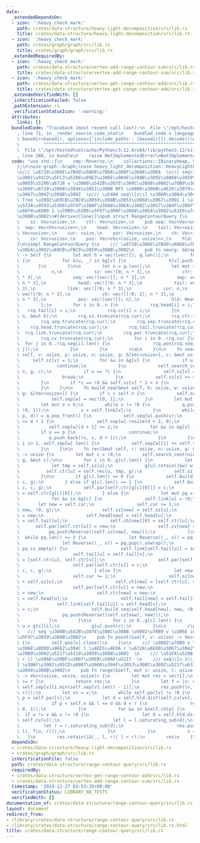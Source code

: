 ```yaml
---
data:
  _extendedDependsOn:
  - icon: ':heavy_check_mark:'
    path: crates/data-structure/heavy-light-decomposition/src/lib.rs
    title: crates/data-structure/heavy-light-decomposition/src/lib.rs
  - icon: ':heavy_check_mark:'
    path: crates/graph/graph/src/lib.rs
    title: crates/graph/graph/src/lib.rs
  _extendedRequiredBy:
  - icon: ':heavy_check_mark:'
    path: crates/data-structure/vertex-add-range-contour-sum/src/lib.rs
    title: crates/data-structure/vertex-add-range-contour-sum/src/lib.rs
  - icon: ':heavy_check_mark:'
    path: crates/data-structure/vertex-get-range-contour-add/src/lib.rs
    title: crates/data-structure/vertex-get-range-contour-add/src/lib.rs
  _extendedVerifiedWith: []
  _isVerificationFailed: false
  _pathExtension: rs
  _verificationStatusIcon: ':warning:'
  attributes:
    links: []
  bundledCode: "Traceback (most recent call last):\n  File \"/opt/hostedtoolcache/Python/3.12.8/x64/lib/python3.12/site-packages/onlinejudge_verify/documentation/build.py\"\
    , line 71, in _render_source_code_stat\n    bundled_code = language.bundle(stat.path,\
    \ basedir=basedir, options={'include_paths': [basedir]}).decode()\n          \
    \         ^^^^^^^^^^^^^^^^^^^^^^^^^^^^^^^^^^^^^^^^^^^^^^^^^^^^^^^^^^^^^^^^^^^^^^^^^^^^^^^^^\n\
    \  File \"/opt/hostedtoolcache/Python/3.12.8/x64/lib/python3.12/site-packages/onlinejudge_verify/languages/rust.py\"\
    , line 288, in bundle\n    raise NotImplementedError\nNotImplementedError\n"
  code: "use std::{\n    cmp::Reverse,\n    collections::{BinaryHeap, VecDeque},\n\
    };\n\nuse graph::Graph;\nuse heavy_light_decomposition::HeavyLightDecomposition;\n\
    \n/// \u6728\u306E\u7B49\u9AD8\u7DDA\u30AF\u30A8\u30EA  \n/// seq\\[v\\] \u306F\
    \u3001\u91CD\u5FC3\u5206\u89E3\u306E\u904E\u7A0B\u3092\u8868\u3059\u6728\u306E\
    \u90E8\u5206\u6728 v \u306B\u542B\u307E\u308C\u308B\u9802\u70B9\u3092\u3001\u5143\
    \u306E\u6728\u306B\u304A\u3051\u308B BFS \u9806\u306B\u4E26\u3079\u305F\u3082\u306E\
    \u3067\u3042\u308B\u3002  \n/// \u5404 seq\\[v\\] \u306B\u3064\u3044\u3066 Segment\
    \ Tree \u3092\u69CB\u7BC9\u3059\u308B\u3053\u3068\u3067\u3001 1 \u70B9\u66F4\u65B0\
    \u533A\u9593\u53D6\u5F97\u30AF\u30A8\u30EA\u3082\u3057\u304F\u306F\u533A\u9593\
    \u66F4\u65B0 1 \u70B9\u53D6\u5F97\u30AF\u30A8\u30EA\u3092\u51E6\u7406\u3067\u304D\
    \u308B\u3002\n#[derive(Clone)]\npub struct RangeContourQuery {\n    n: usize,\n\
    \    sz: Vec<usize>,\n    ctr: Vec<usize>,\n    pub seq: Vec<Vec<usize>>,\n  \
    \  sep: Vec<Vec<usize>>,\n    head: Vec<usize>,\n    tail: Vec<usize>,\n    link:\
    \ Vec<usize>,\n    cur: usize,\n    par: Vec<usize>,\n    ch: Vec<[usize; 2]>,\n\
    \    cv: Vec<usize>,\n    pos: Vec<Vec<(usize, usize)>>,\n    hld: HeavyLightDecomposition,\n\
    }\n\nimpl RangeContourQuery {\n    /// \u6728\u306E\u7B49\u9AD8\u7DDA\u30AF\u30A8\
    \u30EA\u3092\u69CB\u7BC9\u3059\u308B\u3002\n    pub fn new(g: &Graph<(), ()>)\
    \ -> Self {\n        let mut h = vec![vec![]; g.len()];\n        for v in 0..g.len()\
    \ {\n            for &(u, _) in &g[v] {\n                h[v].push(u);\n     \
    \       }\n        }\n\n        let n = g.len();\n        let mut rcq = Self {\n\
    \            n,\n            sz: vec![0; n * 3],\n            ctr: vec![!0; n\
    \ * 3],\n            seq: vec![vec![]; n * 3],\n            sep: vec![vec![];\
    \ n * 3],\n            head: vec![!0; n * 3],\n            tail: vec![!0; n *\
    \ 3],\n            link: vec![!0; n * 3],\n            cur: n,\n            par:\
    \ vec![!0; n * 3],\n            ch: vec![[!0; 2]; n * 3],\n            cv: vec![!0;\
    \ n * 3],\n            pos: vec![vec![]; n],\n            hld: HeavyLightDecomposition::new(&g),\n\
    \        };\n        for i in 0..n {\n            rcq.head[i] = i;\n         \
    \   rcq.tail[i] = i;\n            rcq.cv[i] = i;\n        }\n        rcq.rec(0,\
    \ n, &mut h);\n        rcq.sz.truncate(rcq.cur);\n        rcq.ctr.truncate(rcq.cur);\n\
    \        rcq.seq.truncate(rcq.cur);\n        rcq.sep.truncate(rcq.cur);\n    \
    \    rcq.head.truncate(rcq.cur);\n        rcq.tail.truncate(rcq.cur);\n      \
    \  rcq.link.truncate(rcq.cur);\n        rcq.par.truncate(rcq.cur);\n        rcq.ch.truncate(rcq.cur);\n\
    \        rcq.cv.truncate(rcq.cur);\n        for i in 0..rcq.cur {\n          \
    \  for j in 0..rcq.seq[i].len() {\n                rcq.pos[rcq.seq[i][j]].push((i,\
    \ j));\n            }\n        }\n        rcq\n    }\n\n    fn search_centroid(&mut\
    \ self, v: usize, p: usize, n: usize, g: &[Vec<usize>], c: &mut usize) {\n   \
    \     self.sz[v] = 1;\n        for &u in &g[v] {\n            if u == p {\n  \
    \              continue;\n            }\n            self.search_centroid(u, v,\
    \ n, g, c);\n            if u == *c {\n                self.sz[v] = n - self.sz[*c];\n\
    \                break;\n            }\n            self.sz[v] += self.sz[u];\n\
    \        }\n        if *c == !0 && self.sz[v] * 2 > n {\n            *c = v;\n\
    \        }\n    }\n\n    fn build_seq(&mut self, h: usize, w: usize, c: usize,\
    \ g: &[Vec<usize>]) {\n        if c < self.n {\n            self.seq[w].push(c);\n\
    \            self.sep[w] = vec![0, 1];\n        }\n        let mut q = VecDeque::new();\n\
    \        let mut v = h;\n        while v != !0 {\n            q.push_back((v,\
    \ !0, 1));\n            v = self.link[v];\n        }\n        while let Some((v,\
    \ p, d)) = q.pop_front() {\n            self.seq[w].push(v);\n            if self.sep[w].len()\
    \ <= d + 1 {\n                self.sep[w].resize(d + 2, 0);\n            }\n \
    \           self.sep[w][d + 1] += 1;\n            for &u in &g[v] {\n        \
    \        if u == p {\n                    continue;\n                }\n     \
    \           q.push_back((u, v, d + 1));\n            }\n        }\n        for\
    \ i in 1..self.sep[w].len() {\n            self.sep[w][i] += self.sep[w][i - 1];\n\
    \        }\n    }\n\n    fn rec(&mut self, r: usize, n: usize, g: &mut [Vec<usize>])\
    \ -> usize {\n        let mut c = !0;\n        self.search_centroid(r, !0, n,\
    \ g, &mut c);\n\n        for i in 0..g[c].len() {\n            let u = g[c][i];\n\
    \            let tmp = self.sz[u];\n            g[u].retain(|&w| w != c);\n  \
    \          self.ctr[u] = self.rec(u, tmp, g);\n            self.sz[u] = tmp;\n\
    \        }\n\n        if g[c].len() == 0 {\n            self.build_seq(!0, c,\
    \ c, g);\n        } else if g[c].len() == 1 {\n            self.build_seq(self.head[g[c][0]],\
    \ c, c, g);\n            self.par[self.ctr[g[c][0]]] = c;\n            self.ch[c][0]\
    \ = self.ctr[g[c][0]];\n        } else {\n            let mut pq = BinaryHeap::new();\n\
    \            for &u in &g[c] {\n                self.link[u] = !0;\n         \
    \       let new = self.cur;\n                self.cur += 1;\n                self.build_seq(self.head[u],\
    \ new, !0, g);\n                self.sz[new] = self.sz[u];\n                self.ctr[new]\
    \ = new;\n                self.head[new] = self.head[u];\n                self.tail[new]\
    \ = self.tail[u];\n                self.ch[new][0] = self.ctr[u];\n          \
    \      self.par[self.ctr[u]] = new;\n                self.cv[new] = c;\n     \
    \           pq.push(Reverse((self.sz[new], new)));\n            }\n          \
    \  while pq.len() >= 2 {\n                let Reverse((_, u)) = pq.pop().unwrap();\n\
    \                let Reverse((_, v)) = pq.pop().unwrap();\n                if\
    \ pq.is_empty() {\n                    self.link[self.tail[u]] = self.head[v];\n\
    \                    self.tail[u] = self.tail[v];\n                    self.ch[c]\
    \ = [self.ctr[u], self.ctr[v]];\n                    self.par[self.ctr[u]] = c;\n\
    \                    self.par[self.ctr[v]] = c;\n                    self.build_seq(self.head[u],\
    \ c, c, g);\n                } else {\n                    let new = self.cur;\n\
    \                    self.cur += 1;\n                    self.sz[new] = self.sz[u]\
    \ + self.sz[v];\n                    self.ch[new] = [self.ctr[u], self.ctr[v]];\n\
    \                    self.par[self.ctr[u]] = new;\n                    self.par[self.ctr[v]]\
    \ = new;\n                    self.ctr[new] = new;\n                    self.head[new]\
    \ = self.head[u];\n                    self.tail[new] = self.tail[v];\n      \
    \              self.link[self.tail[u]] = self.head[v];\n                    self.cv[new]\
    \ = c;\n                    self.build_seq(self.head[new], new, !0, g);\n    \
    \                pq.push(Reverse((self.sz[new], new)));\n                }\n \
    \           }\n        }\n\n        for i in 0..g[c].len() {\n            let\
    \ u = g[c][i];\n            g[u].push(c);\n        }\n\n        c\n    }\n\n \
    \   /// seq \u306B\u542B\u307E\u308C\u308B \u9802\u70B9 v \u306E index \u3092\u53D6\
    \u5F97\u3059\u308B\u3002\n    pub fn point(&self, v: usize) -> Vec<(usize, usize)>\
    \ {\n        self.pos[v].clone()\n    }\n\n    /// \u9802\u70B9 v \u304B\u3089\
    \u306E\u8DDD\u96E2\u304C l \u4EE5\u4E0A r \u672A\u6E80\u3067\u3042\u308B\u9802\
    \u70B9\u3092\u5217\u6319\u3059\u308B\u3002  \n    /// \u51FA\u529B: (v_i, l_i,\
    \ r_i) \u306E\u30BF\u30D7\u30EB\u306E\u5217  \n    /// seq\\[v_i\\]\\[l_i..r_i\\\
    ] \u306F\u3001\u91CD\u8907\u306A\u304F\u3053\u308C\u3092\u5217\u6319\u3057\u3066\
    \u3044\u308B\u3002\n    pub fn range(&self, mut v: usize, l: usize, r: usize)\
    \ -> Vec<(usize, usize, usize)> {\n        let mut res = vec![];\n        if l\
    \ >= r {\n            return res;\n        }\n        let f = |v: usize, i: usize|\
    \ self.sep[v][i.min(self.sep[v].len() - 1)];\n        res.push((v, f(v, l), f(v,\
    \ r)));\n        let vv = v;\n        while self.par[v] != !0 {\n            let\
    \ p = self.par[v];\n            let d = self.hld.dist(self.cv[vv], self.cv[p]);\n\
    \            if p < self.n && l <= d && d < r {\n                res.push((p,\
    \ 0, 1));\n            }\n            for &u in &self.ch[p] {\n              \
    \  if u != v && u != !0 {\n                    let d = self.hld.dist(self.cv[vv],\
    \ self.cv[u]);\n                    let l = l.saturating_sub(d);\n           \
    \         let r = r.saturating_sub(d);\n                    res.push((u, f(u,\
    \ l), f(u, r)));\n                }\n            }\n            v = p;\n     \
    \   }\n        res.retain(|&(_, l, r)| l < r);\n        res\n    }\n}\n"
  dependsOn:
  - crates/data-structure/heavy-light-decomposition/src/lib.rs
  - crates/graph/graph/src/lib.rs
  isVerificationFile: false
  path: crates/data-structure/range-contour-query/src/lib.rs
  requiredBy:
  - crates/data-structure/vertex-get-range-contour-add/src/lib.rs
  - crates/data-structure/vertex-add-range-contour-sum/src/lib.rs
  timestamp: '2024-12-27 03:53:35+00:00'
  verificationStatus: LIBRARY_NO_TESTS
  verifiedWith: []
documentation_of: crates/data-structure/range-contour-query/src/lib.rs
layout: document
redirect_from:
- /library/crates/data-structure/range-contour-query/src/lib.rs
- /library/crates/data-structure/range-contour-query/src/lib.rs.html
title: crates/data-structure/range-contour-query/src/lib.rs
---
```

